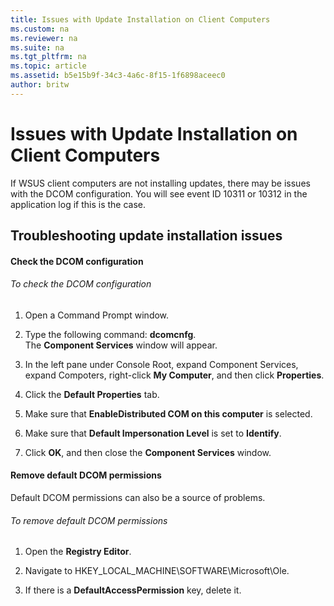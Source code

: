 ```yaml
---
title: Issues with Update Installation on Client Computers
ms.custom: na
ms.reviewer: na
ms.suite: na
ms.tgt_pltfrm: na
ms.topic: article
ms.assetid: b5e15b9f-34c3-4a6c-8f15-1f6898aceec0
author: britw
---
```

# Issues with Update Installation on Client Computers
If WSUS client computers are not installing updates, there may be issues with the DCOM configuration. You will see event ID 10311 or 10312 in the application log if this is the case.  
  
## Troubleshooting update installation issues  
  
#### Check the DCOM configuration  
  
###### To check the DCOM configuration  
  
1.  Open a Command Prompt window.  
  
2.  Type the following command: **dcomcnfg**.  
    The **Component Services** window will appear.  
  
3.  In the left pane under Console Root, expand Component Services, expand Compoters, right\-click **My Computer**, and then click **Properties**.  
  
4.  Click the **Default Properties** tab.  
  
5.  Make sure that **EnableDistributed COM on this computer** is selected.  
  
6.  Make sure that **Default Impersonation Level** is set to **Identify**.  
  
7.  Click **OK**, and then close the **Component Services** window.  
  
#### Remove default DCOM permissions  
Default DCOM permissions can also be a source of problems.  
  
###### To remove default DCOM permissions  
  
1.  Open the **Registry Editor**.  
  
2.  Navigate to HKEY\_LOCAL\_MACHINE\\SOFTWARE\\Microsoft\\Ole.  
  
3.  If there is a **DefaultAccessPermission** key, delete it.  
  
